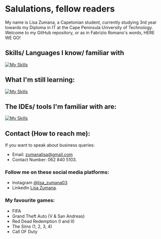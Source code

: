 # Salulations, fellow readers
My name is Lisa Zumana, a Capetonian student, currently studying 3rd year towards my Diploma in IT at the Cape Peninsula University of Technology. Welcome to my GitHub repository, or as in Fabrizio Romano's words, HERE WE GO!
## Skills/ Languages I know/ familiar with
[![My Skills](https://skillicons.dev/icons?i=html,css,js,java,python,django,spring,vue,react,figma,raspberrypi,mysql,sqlite)](https://skillicons.dev)
## What I'm still learning:
[![My Skills](https://skillicons.dev/icons?i=cpp,c#,angular)](https://skillicons.dev)
## The IDEs/ tools I'm familiar with are:
[![My Skills](https://skillicons.dev/icons?i=idea,pycharm,vscode,webstorm,netbeans)](https://skillicons.dev)
## Contact (How to reach me):
If you want to speak about business queries:
- Email: zumanalisa@gmail.com
- Contact Number: 062 840 5103.
### Follow me on these social media platforms:
- Instagram [@lisa_zumana03](https://www.instagram.com/lisa_zumana03 "Instagram")
- LinkedIn [Lisa Zumana](https://www.linkedin.com/in/lisakhanya-zumana-a065ab1a1/).
### My favourite games:
- FIFA
- Grand Theft Auto (V & San Andreas)
- Red Dead Redemption (I and II)
- The Sims (1, 2, 3, 4)
- Call OF Duty
